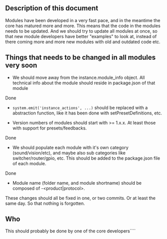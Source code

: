 ## Description of this document

Modules have been developed in a very fast pace, and in the meantime the core has matured more and more. This means that
the code in the modules needs to be updated. And we should try to update all modules at once, so that new module developers have
better "examples" to look at, instead of there coming more and more new modules with old and outdated code etc.

## Things that needs to be changed in all modules very soon

 * We should move away from the instance.module_info object. All technical info about the module should reside in package.json of that module

Done

 * ```system.emit('instance_actions', ...)``` should be replaced with a abstraction function, like it has been done with setPresetDefinitions, etc.

 * Version numbers of modules should start with >= 1.x.x. At least those with support for presets/feedbacks.

Done

 * We should populate each module with it's own category (sound/vision/etc), and maybe also sub categories like switcher/router/gpio, etc. This should be added to the package.json file of each module.

Done

 * Module name (folder name, and module shortname) should be composed of <manufacturer>-<product|protocol>.

 These changes should all be fixed in one, or two commits. Or at least the same day. So that nothing is forgotten.

## Who

This should probably be done by one of the core developers````